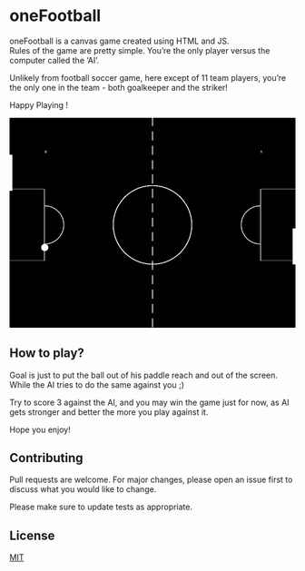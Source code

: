 # oneFootball

oneFootball is a canvas game created using HTML and JS.   
Rules of the game are pretty simple. You’re the only player versus the computer called the ‘AI’.   

Unlikely from football soccer game, here except of 11 team players, you’re the only one in the team - both goalkeeper and the striker!

Happy Playing !

![Screenshot](https://github.com/ne3lakolkar/oneFootball/blob/master/Capture.PNG)

## How to play?
Goal is just to put the ball out of his paddle reach and out of the screen.  
While the AI tries to do the same against you ;)

Try to score 3 against the AI, and you may win the game just for now, as AI gets stronger and better the more you play against it. 

Hope you enjoy!

## Contributing
Pull requests are welcome. For major changes, please open an issue first to discuss what you would like to change.

Please make sure to update tests as appropriate.

## License
[MIT](https://choosealicense.com/licenses/mit/)
